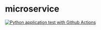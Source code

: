 # microservice
[![Python application test with Github Actions](https://github.com/1999Lyd/microservice/actions/workflows/main.yml/badge.svg)](https://github.com/1999Lyd/microservice/actions/workflows/main.yml)
